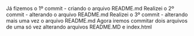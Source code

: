 Já fizemos o 1º commit - criando o arquivo README.md
Realizei o 2º commit - alterando o arquivo README.md
Realizei o 3º commit - alterando mais uma vez o arquivo README.md
Agora iremos commitar dois arquivos de uma só vez
alterando arquivos README.MD e index.html